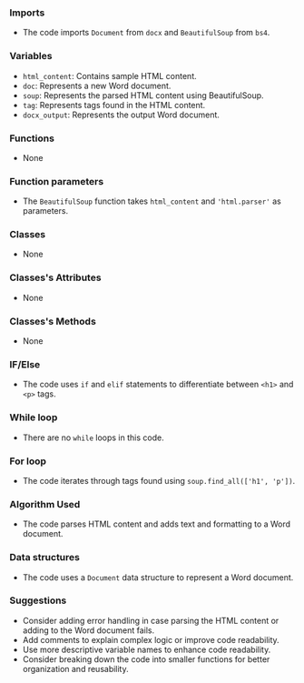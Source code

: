 ### Imports
- The code imports `Document` from `docx` and `BeautifulSoup` from `bs4`.

### Variables
- `html_content`: Contains sample HTML content.
- `doc`: Represents a new Word document.
- `soup`: Represents the parsed HTML content using BeautifulSoup.
- `tag`: Represents tags found in the HTML content.
- `docx_output`: Represents the output Word document.

### Functions
- None

### Function parameters
- The `BeautifulSoup` function takes `html_content` and `'html.parser'` as parameters.

### Classes
- None

### Classes's Attributes
- None

### Classes's Methods
- None

### IF/Else
- The code uses `if` and `elif` statements to differentiate between `<h1>` and `<p>` tags.

### While loop
- There are no `while` loops in this code.

### For loop
- The code iterates through tags found using `soup.find_all(['h1', 'p'])`.

### Algorithm Used
- The code parses HTML content and adds text and formatting to a Word document.

### Data structures
- The code uses a `Document` data structure to represent a Word document.

### Suggestions
- Consider adding error handling in case parsing the HTML content or adding to the Word document fails.
- Add comments to explain complex logic or improve code readability.
- Use more descriptive variable names to enhance code readability.
- Consider breaking down the code into smaller functions for better organization and reusability.